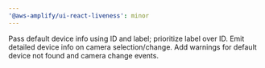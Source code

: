 ```yaml
---
'@aws-amplify/ui-react-liveness': minor
---
```


Pass default device info using ID and label; prioritize label over ID. Emit detailed device info on camera selection/change. Add warnings for default device not found and camera change events.
